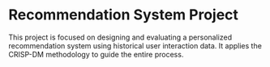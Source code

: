 #  Recommendation System Project

This project is focused on designing and evaluating a personalized recommendation system using historical user interaction data. It applies the CRISP-DM methodology to guide the entire process.
